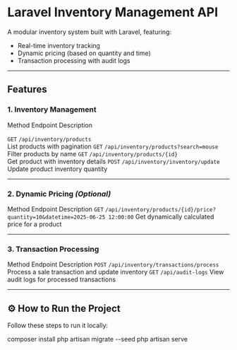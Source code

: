 # Laravel Inventory Management API

A modular inventory system built with Laravel, featuring:

- Real-time inventory tracking  
- Dynamic pricing (based on quantity and time)  
- Transaction processing with audit logs

---

## Features

### 1. Inventory Management

Method  Endpoint  Description 

 `GET`  `/api/inventory/products`  
  List products with pagination 
 `GET`  `/api/inventory/products?search=mouse`  
  Filter products by name 
 `GET`  `/api/inventory/products/{id}`  
  Get product with inventory details 
 `POST` `/api/inventory/inventory/update`  
  Update product inventory quantity 

---

### 2.  Dynamic Pricing *(Optional)*

 Method  Endpoint  Description 
 `GET`  `/api/inventory/products/{id}/price?quantity=10&datetime=2025-06-25 12:00:00` 
  Get dynamically calculated price for a product 

---

### 3.  Transaction Processing

Method  Endpoint  Description 
`POST`  `/api/inventory/transactions/process` 
 Process a sale transaction and update inventory 
`GET`   `/api/audit-logs` 
 View audit logs for processed transactions 

---

## ⚙️ How to Run the Project

Follow these steps to run it locally:

composer install
php artisan migrate --seed
php artisan serve
